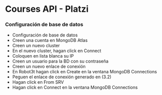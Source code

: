 # Courses API - Platzi

### Configuración de base de datos

- Configuración de base de datos
- Creen una cuenta en MongoDB Atlas
- Creen un nuevo cluster
- En el nuevo cluster, hagan click en Connect
- Coloquen en lista blanca su IP
- Creen un usuario para la BD con su contraseña
- Creen un nuevo enlace de conexión
- En Robot3t hagan click en Create en la ventana MongoDB Connections
- Peguen el enlace de conexión generado en (3.2)
- Hagan click en From SRV
- Hagan click en Connect en la ventana MongoDB Connections
